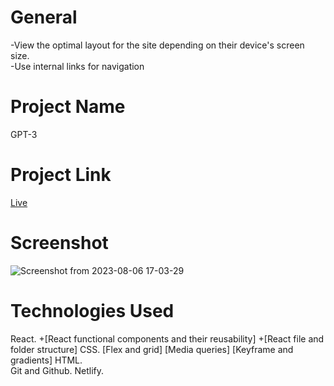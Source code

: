 # General
-View the optimal layout for the site depending on their device's screen size.    
-Use internal links for navigation 
# Project Name
GPT-3
# Project Link
[Live](https://gpt-3-deployed.netlify.app/)
# Screenshot
![Screenshot from 2023-08-06 17-03-29](https://github.com/bokhuuu/GPT-3/assets/126252413/6612da45-8d45-4cf0-8672-1475a2576c7a)
# Technologies Used
React.
+[React functional components and their reusability]
+[React file and folder structure]
CSS.
[Flex and grid]
[Media queries]
[Keyframe and gradients]
HTML.  
Git and Github.
Netlify.




